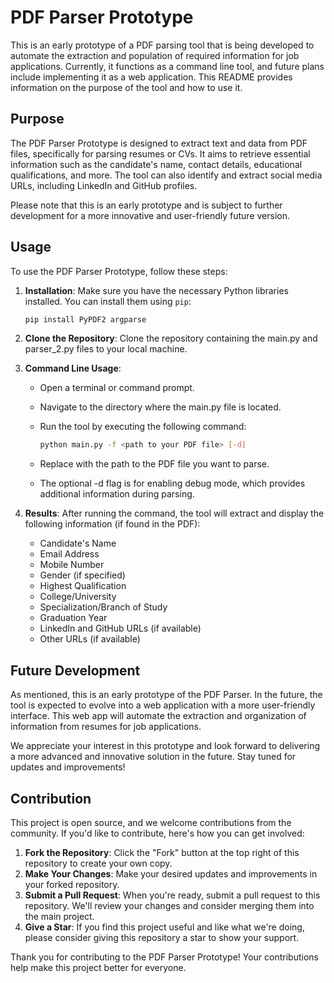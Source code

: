 # PDF Parser Prototype

This is an early prototype of a PDF parsing tool that is being developed to automate the extraction and population of required information for job applications. Currently, it functions as a command line tool, and future plans include implementing it as a web application. This README provides information on the purpose of the tool and how to use it.

## Purpose

The PDF Parser Prototype is designed to extract text and data from PDF files, specifically for parsing resumes or CVs. It aims to retrieve essential information such as the candidate's name, contact details, educational qualifications, and more. The tool can also identify and extract social media URLs, including LinkedIn and GitHub profiles.

Please note that this is an early prototype and is subject to further development for a more innovative and user-friendly future version.

## Usage

To use the PDF Parser Prototype, follow these steps:

1. **Installation**: Make sure you have the necessary Python libraries installed. You can install them using `pip`:

   ```bash
   pip install PyPDF2 argparse
2. **Clone the Repository**: Clone the repository containing the main.py and parser_2.py files to your local machine.

3. **Command Line Usage**:
    - Open a terminal or command prompt.
    - Navigate to the directory where the main.py file is located.
    - Run the tool by executing the following command:

         ```bash
        python main.py -f <path to your PDF file> [-d]
    - Replace <path to your PDF file> with the path to the PDF file you want to parse.
    - The optional -d flag is for enabling debug mode, which provides additional information during parsing.

4. **Results**: After running the command, the tool will extract and display the following information (if found in the PDF):

    - Candidate's Name
    - Email Address
    - Mobile Number
    - Gender (if specified)
    - Highest Qualification
    - College/University
    - Specialization/Branch of Study
    - Graduation Year
    - LinkedIn and GitHub URLs (if available)
    - Other URLs (if available)

## Future Development
As mentioned, this is an early prototype of the PDF Parser. In the future, the tool is expected to evolve into a web application with a more user-friendly interface. This web app will automate the extraction and organization of information from resumes for job applications.

We appreciate your interest in this prototype and look forward to delivering a more advanced and innovative solution in the future. Stay tuned for updates and improvements!

## Contribution
This project is open source, and we welcome contributions from the community. If you'd like to contribute, here's how you can get involved:

1. **Fork the Repository**: Click the "Fork" button at the top right of this repository to create your own copy.
2. **Make Your Changes**: Make your desired updates and improvements in your forked repository.
3. **Submit a Pull Request**: When you're ready, submit a pull request to this repository. We'll review your changes and consider merging them into the main project.
4. **Give a Star**: If you find this project useful and like what we're doing, please consider giving this repository a star to show your support.

Thank you for contributing to the PDF Parser Prototype! Your contributions help make this project better for everyone.